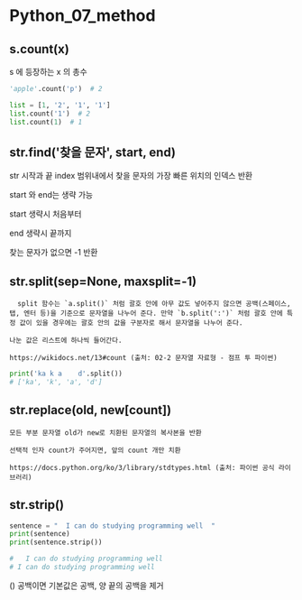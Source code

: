 # Python_07_method



## s.count(x)

s 에 등장하는 x 의 총수

```python
'apple'.count('p')  # 2

list = [1, '2', '1', '1']
list.count('1')  # 2
list.count(1)  # 1
```



## str.find('찾을 문자', start, end)

str 시작과 끝 index 범위내에서 찾을 문자의 가장 빠른 위치의 인덱스 반환

start 와 end는 생략 가능

start 생략시 처음부터

end 생략시 끝까지

찾는 문자가 없으면 -1 반환



## str.split(sep=None, maxsplit=-1)

```
  split 함수는 `a.split()` 처럼 괄호 안에 아무 값도 넣어주지 않으면 공백(스페이스, 탭, 엔터 등)을 기준으로 문자열을 나누어 준다. 만약 `b.split(':')` 처럼 괄호 안에 특정 값이 있을 경우에는 괄호 안의 값을 구분자로 해서 문자열을 나누어 준다.

나눈 값은 리스트에 하나씩 들어간다.

https://wikidocs.net/13#count (출처: 02-2 문자열 자료형 - 점프 투 파이썬)
```



```python
print('ka k a    d'.split())
# ['ka', 'k', 'a', 'd']
```



## str.replace(old, new[count])

``` 
모든 부분 문자열 old가 new로 치환된 문자열의 복사본을 반환

선택적 인자 count가 주어지면, 앞의 count 개만 치환

https://docs.python.org/ko/3/library/stdtypes.html (출처: 파이썬 공식 라이브러리)
```



## str.strip()

```python
sentence = "  I can do studying programming well  "
print(sentence)
print(sentence.strip())

#   I can do studying programming well  
# I can do studying programming well
```

() 공백이면 기본값은 공백, 양 끝의 공백을 제거